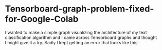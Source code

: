 # Tensorboard-graph-problem-fixed-for-Google-Colab
I wanted to make a simple graph visualizing the architecture of my text classification algorithm and I came across Tensorboard graphs and thought I might give it a try. Sadly I kept getting an error that looks like this:
